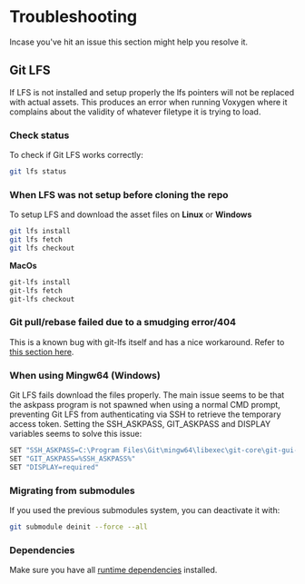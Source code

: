 # Troubleshooting

Incase you've hit an issue this section might help you resolve it.

## Git LFS

If LFS is not installed and setup properly the lfs pointers will not be replaced with actual assets. This produces an error when running Voxygen where it complains about the validity of whatever filetype it is trying to load.

### Check status

To check if Git LFS works correctly:

```bash
git lfs status
```

### When LFS was not setup before cloning the repo

To setup LFS and download the asset files on **Linux** or **Windows**

```bash
git lfs install
git lfs fetch
git lfs checkout
```

**MacOs**

```bash
git-lfs install
git-lfs fetch
git-lfs checkout
```

### Git pull/rebase failed due to a smudging error/404

This is a known bug with git-lfs itself and has a nice workaround. Refer to [this section here](before-you-contribute.html#forking).

### When using Mingw64 (Windows)

Git LFS fails download the files properly. The main issue seems to be that the askpass program is not spawned when using a normal CMD prompt, preventing Git LFS from authenticating via SSH to retrieve the temporary access token. Setting the SSH_ASKPASS, GIT_ASKPASS and DISPLAY variables seems to solve this issue:

```bash
SET "SSH_ASKPASS=C:\Program Files\Git\mingw64\libexec\git-core\git-gui--askpass"
SET "GIT_ASKPASS=%SSH_ASKPASS%"
SET "DISPLAY=required"
```

### Migrating from submodules

If you used the previous submodules system, you can deactivate it with:

```bash
git submodule deinit --force --all
```

### Dependencies

Make sure you have all [runtime dependencies](../introduction/download.md#runtime-dependencies) installed.
